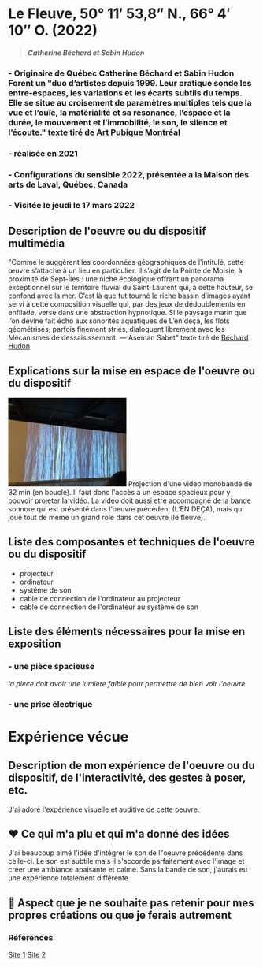 # Le Fleuve, 50° 11′ 53,8” N., 66° 4′ 10″ O. (2022)
>#### *Catherine Béchard et Sabin Hudon* 

### - Originaire de Québec Catherine Béchard et Sabin Hudon Forent un "duo d’artistes depuis 1999. Leur pratique sonde les entre-espaces, les variations et les écarts subtils du temps. Elle se situe au croisement de paramètres multiples tels que la vue et l’ouïe, la matérialité et sa résonance, l’espace et la durée, le mouvement et l’immobilité, le son, le silence et l’écoute." texte tiré de [Art Pubique Montréal](https://artpublicmontreal.ca/artiste/bechard-et-hudon/) 


### - réalisée en 2021


### - Configurations du sensible 2022, présentée a la Maison des arts de Laval, Québec, Canada


### - Visitée le jeudi le 17 mars 2022


## Description de l'oeuvre ou du dispositif multimédia

"Comme le suggèrent les coordonnées géographiques de l’intitulé, cette œuvre s’attache à un lieu en particulier. Il s’agit de la Pointe de Moisie, à proximité de Sept-Îles : une niche écologique offrant un panorama exceptionnel sur le territoire fluvial du Saint-Laurent qui, à cette hauteur, se confond avec la mer. C’est là que fut tourné le riche bassin d’images ayant servi à cette composition visuelle qui, par des jeux de dédoublements en enfilade, verse dans une abstraction hypnotique. Si le paysage marin que l’on devine fait écho aux sonorités aquatiques de L’en deçà, les flots géométrisés, parfois finement striés, dialoguent librement avec les Mécanismes de dessaisissement. — Aseman Sabet" texte tiré de [Béchard Hudon](https://bechardhudon.com/project/sans-titre-no-title-2021/) 



## Explications sur la mise en espace de l'oeuvre ou du dispositif 
![projection de l'oeuvre](media/projection.jpg)
Projection d'une video monobande de 32 min (en boucle). Il faut donc l'accès a un espace spacieux pour y pouvoir projeter la vidéo. La vidéo doit aussi etre accompagné de la bande sonnore qui est présenté dans l'oeuvre précédent (L’EN DEÇA), mais qui joue tout de meme un grand role dans cet oeuvre (le fleuve).


## Liste des composantes et techniques de l'oeuvre ou du dispositif 

- projecteur
- ordinateur
- systéme de son
- cable de connection de l'ordinateur au projecteur 
- cable de connection de l'ordinateur au système de son



## Liste des éléments nécessaires pour la mise en exposition


### - une pièce spacieuse

 *la piece doit avoir une lumière faible pour permettre de bien voir l'oeuvre*

### - une prise électrique

# Expérience vécue

## Description de mon expérience de l'oeuvre ou du dispositif, de l'interactivité, des gestes à poser, etc.
J'ai adoré l'expérience visuelle et auditive de cette oeuvre. 
## ❤️ Ce qui m'a plu et qui m'a donné des idées 
J'ai beaucoup aimé l'idée d'intégrer le son de l"oeuvre précédente dans celle-ci. Le son est subtile mais il s'accorde parfaitement avec l'image et créer une ambiance apaisante et calme. Sans la bande de son, j'aurais eu une expérience totalement différente.

## 🤔 Aspect que je ne souhaite pas retenir pour mes propres créations ou que je ferais autrement

### Références
[Site 1](https://artpublicmontreal.ca/artiste/bechard-et-hudon/) 
[Site 2](https://bechardhudon.com/project/sans-titre-no-title-2021/) 
